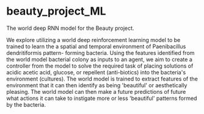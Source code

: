 # beauty_project_ML
The world deep RNN model for the Beauty project.

We explore utilizing a world deep reinforcement learning model to be trained to learn the a spatial and temporal environment of Paenibacillus dendritiformis pattern- forming bacteria. Using the features identified from the world model bacterial colony as inputs to an agent, we aim to create a controller from the model to solve the required task of placing solutions of acidic acetic acid, glucose, or repellent (anti-biotics) into the bacteria&#39;s environment (cultures). The world model is trained to extract features of the environment that it can then identify as being &#39;beautiful&#39; or aesthetically pleasing. The world model can then make a future predictions of future what actions it can take to instigate more or less &#39;beautiful&#39; patterns formed by the bacteria.
